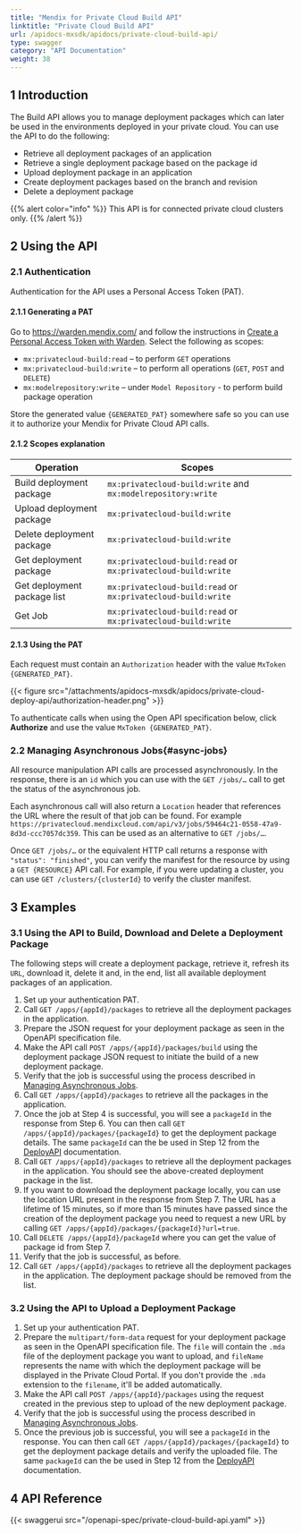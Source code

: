 ```yaml
---
title: "Mendix for Private Cloud Build API"
linktitle: "Private Cloud Build API"
url: /apidocs-mxsdk/apidocs/private-cloud-build-api/
type: swagger
category: "API Documentation"
weight: 38
---
```


## 1 Introduction

The Build API allows you to manage deployment packages which can later be used in the environments deployed in your private cloud. You can use the API to do the following:

- Retrieve all deployment packages of an application
- Retrieve a single deployment package based on the package id
- Upload deployment package in an application
- Create deployment packages based on the branch and revision
- Delete a deployment package

{{% alert color="info" %}}
This API is for connected private cloud clusters only.
{{% /alert %}}

## 2 Using the API

### 2.1 Authentication

Authentication for the API uses a Personal Access Token (PAT).

#### 2.1.1 Generating a PAT

Go to https://warden.mendix.com/ and follow the instructions in [Create a Personal Access Token with Warden](/developerportal/community-tools/warden/). Select the following as scopes:

- `mx:privatecloud-build:read` – to perform `GET` operations
- `mx:privatecloud-build:write` – to perform all operations (`GET`, `POST` and `DELETE`)
- `mx:modelrepository:write` – under `Model Repository` - to perform build package operation 

Store the generated value `{GENERATED_PAT}` somewhere safe so you can use it to authorize your Mendix for Private Cloud API calls.

#### 2.1.2 Scopes explanation
| Operation                   | Scopes                                                        |
|-----------------------------|---------------------------------------------------------------|
| Build  deployment package   | `mx:privatecloud-build:write` and `mx:modelrepository:write`  |
| Upload deployment package   | `mx:privatecloud-build:write`                                 |
| Delete deployment package   | `mx:privatecloud-build:write`                                 |
| Get deployment package      | `mx:privatecloud-build:read` or `mx:privatecloud-build:write` |
| Get deployment package list | `mx:privatecloud-build:read` or `mx:privatecloud-build:write` |
| Get Job                     | `mx:privatecloud-build:read` or `mx:privatecloud-build:write` |

#### 2.1.3 Using the PAT

Each request must contain an `Authorization` header with the value `MxToken {GENERATED_PAT}`.

{{< figure src="/attachments/apidocs-mxsdk/apidocs/private-cloud-deploy-api/authorization-header.png" >}}

To authenticate calls when using the Open API specification below, click **Authorize** and use the value `MxToken {GENERATED_PAT}`.


### 2.2 Managing Asynchronous Jobs{#async-jobs}

All resource manipulation API calls are processed asynchronously. In the response, there is an `id` which you can use with the `GET /jobs/…` call to get the status of the asynchronous job.

Each asynchronous call will also return a `Location` header that references the URL where the result of that job can be found. For example `https://privatecloud.mendixcloud.com/api/v3/jobs/59464c21-0558-47a9-8d3d-ccc7057dc359`. This can be used as an alternative to `GET /jobs/…`.

Once `GET /jobs/…` or the equivalent HTTP call returns a response with `"status": "finished"`, you can verify the manifest for the resource by using a `GET {RESOURCE}` API call. For example, if you were updating a cluster, you can use `GET /clusters/{clusterId}` to verify the cluster manifest.

## 3 Examples

### 3.1 Using the API to Build, Download and Delete a Deployment Package

The following steps will create a deployment package, retrieve it, refresh its `URL`, download it, delete it and, in the end, list all available deployment packages of an application.

1. Set up your authentication PAT.
2. Call `GET /apps/{appId}/packages` to retrieve all the deployment packages in the application. 
3. Prepare the JSON request for your deployment package as seen in the OpenAPI specification file.
4. Make the API call `POST /apps/{appId}/packages/build` using the deployment package JSON request to initiate the build of a new deployment package.
5. Verify that the job is successful using the process described in [Managing Asynchronous Jobs](#async-jobs). 
6. Call `GET /apps/{appId}/packages` to retrieve all the packages in the application. 
7. Once the job at Step 4 is successful, you will see a `packageId` in the response from Step 6. You can then call `GET /apps/{appId}/packages/{packageId}` to get the deployment package details.
The same `packageId` can the be used in Step 12 from the [DeployAPI](https://docs.mendix.com/apidocs-mxsdk/apidocs/private-cloud-deploy-api/#32-using-the-api-to-deploy-an-app) documentation.
8. Call `GET /apps/{appId}/packages` to retrieve all the deployment packages in the application. You should see the above-created deployment package in the list.
9. If you want to download the deployment package locally, you can use the location URL present in the response from Step 7. The URL has a lifetime of 15 minutes, so if more than 15 minutes have passed since the creation of the deployment package you need to request a new URL by calling `GET /apps/{appId}/packages/{packageId}?url=true`.
10. Call `DELETE /apps/{appId}/packageId` where you can get the value of package id from Step 7.
11. Verify that the job is successful, as before.
12. Call `GET /apps/{appId}/packages` to retrieve all the deployment packages in the application. The deployment package should be removed from the list.

### 3.2 Using the API to Upload a Deployment Package
1. Set up your authentication PAT.
2. Prepare the `multipart/form-data` request for your deployment package as seen in the OpenAPI specification file. The `file` will contain the `.mda` file of the deployment package you want to upload, and `fileName` represents the name with which the deployment package will be displayed in the Private Cloud Portal. If you don't provide the `.mda` extension to the `filename`, it'll be added automatically.
3. Make the API call `POST /apps/{appId}/packages` using the request created in the previous step to upload of the new deployment package.
4. Verify that the job is successful using the process described in [Managing Asynchronous Jobs](#async-jobs).
5. Once the previous job is successful, you will see a `packageId` in the response. You can then call `GET /apps/{appId}/packages/{packageId}` to get the deployment package details and verify the uploaded file.
The same `packageId` can the be used in Step 12 from the [DeployAPI](https://docs.mendix.com/apidocs-mxsdk/apidocs/private-cloud-deploy-api/#32-using-the-api-to-deploy-an-app) documentation.

## 4 API Reference

{{< swaggerui src="/openapi-spec/private-cloud-build-api.yaml"  >}}
